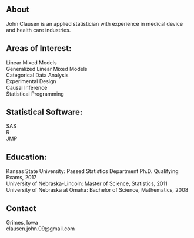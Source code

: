 <HTML>

<BODY>
  
<H2>
About
</H2>
<P>
John Clausen is an applied statistician with experience in medical device and health care industries.
</P>

<H2>
Areas of Interest:
</H2>

<P>
Linear Mixed Models <BR>
Generalized Linear Mixed Models <BR>
Categorical Data Analysis <BR>
Experimental Design <BR>
Causal Inference <BR>
Statistical Programming <BR>
</P>
  
<H2>
Statistical Software: 
</H2>
  
<P>
SAS <BR>
R <BR> 
JMP <BR>
</P>

<H2>
Education:
</H2>

<P>
Kansas State University: Passed Statistics Department Ph.D. Qualifying Exams, 2017 <BR>
University of Nebraska-Lincoln: Master of Science, Statistics, 2011 <BR>
University of Nebraska at Omaha: Bachelor of Science, Mathematics, 2008 <BR>
</P>

<H2>
Contact
</H2>

<P>
Grimes, Iowa <BR>
clausen.john.09@gmail.com
</P>  

</BODY>
</HTML>

